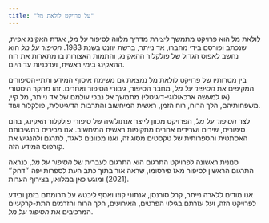 ```yaml
---
title: "על פרויקט לולאת מל"
---
```


לולאת מל הוא פרויקט מתמשך ליצירת מדריך מלווה לסיפור על מל, אגדת האקינג אפית, שנכתב ופורסם בידי מחברו, אד נייתר, ברשת יוזנט בשנת 1983. _הסיפור על מל_ הוא נחשב לאפוס הגדול של פולקלור ההאקינג, והתמות האצורות בו מתארות את רוח ההאקינג בימי ראשית, ועדכניות עד היום.

בין מטרותיו של פרויקט לולאת מל נמצאת גם משימת איסוף המידע ותתי-הסיפורים המקיפים את _הסיפור על מל_, מחבר הסיפור, גיבורי הסיפור ואחרים. זהו מחקר היסטורי (או למעשה ארכאולוגי-דיגיטלי) מתמשך אל נבכי עולמם של אד נייתר, מל קיי, משפחותיהם, הלך הרוח, רוח הזמן, ראשית המיחשוב והתרבות הדיגיטלית, פולקלור ועוד.

לצד _הסיפור על מל_, הפרויקט מכוון לייצר אנתולוגיה של סיפורי פולקלור האקינג, בהם סיפורים, שירים ושרידים אחרים מתקופות ראשית המיחשוב. אנו מכירים בחשיבותם האסתטית והספרותית של טקסטים מסוג זה, ואנו מכוונים לאגד, לתרגם ולהנגיש את קורפוס המידע הזה.

סנונית ראשונה לפרויקט התרגום הוא התרגום לעברית של _הסיפור על מל_, כנראה התרגום הראשון לסיפור מאז פירסומו, שראה אור בתוך כתב העת לספרות יפה ״דחק״ (2021) ומוגש כאן במלואו, בצירוף הערות.

אנו מודים ללארה נייתר, קרל סורנסן, אנתוני קוזו ואסף ליכטש על תרומתם בזמן ובידע לפרויקט הזה, ועל עזרתם בגילוי הפרטים, האירועים, הלך הרוח והזרמים התת-קרקעיים המרכיבים את _הסיפור על מל_.
